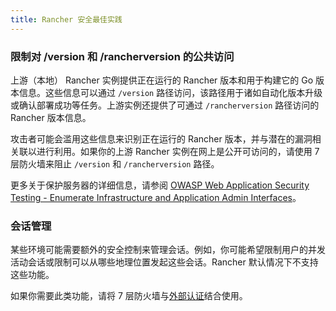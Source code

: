 ```yaml
---
title: Rancher 安全最佳实践
---
```


<head>
  <link rel="canonical" href="https://ranchermanager.docs.rancher.com/zh/reference-guides/rancher-security/rancher-security-best-practices"/>
</head>

### 限制对 /version 和 /rancherversion 的公共访问

上游（本地） Rancher 实例提供正在运行的 Rancher 版本和用于构建它的 Go 版本信息。这些信息可以通过 `/version` 路径访问，该路径用于诸如自动化版本升级或确认部署成功等任务。上游实例还提供了可通过 `/rancherversion` 路径访问的 Rancher 版本信息。

攻击者可能会滥用这些信息来识别正在运行的 Rancher 版本，并与潜在的漏洞相关联以进行利用。如果你的上游 Rancher 实例在网上是公开可访问的，请使用 7 层防火墙来阻止 `/version` 和 `/rancherversion` 路径。

更多关于保护服务器的详细信息，请参阅 [OWASP Web Application Security Testing - Enumerate Infrastructure and Application Admin Interfaces](https://owasp.org/www-project-web-security-testing-guide/stable/4-Web_Application_Security_Testing/02-Configuration_and_Deployment_Management_Testing/05-Enumerate_Infrastructure_and_Application_Admin_Interfaces.html)。

### 会话管理

某些环境可能需要额外的安全控制来管理会话。例如，你可能希望限制用户的并发活动会话或限制可以从哪些地理位置发起这些会话。Rancher 默认情况下不支持这些功能。

如果你需要此类功能，请将 7 层防火墙与[外部认证](../../how-to-guides/new-user-guides/authentication-permissions-and-global-configuration/authentication-config/authentication-config.md#外部认证与本地认证)结合使用。
